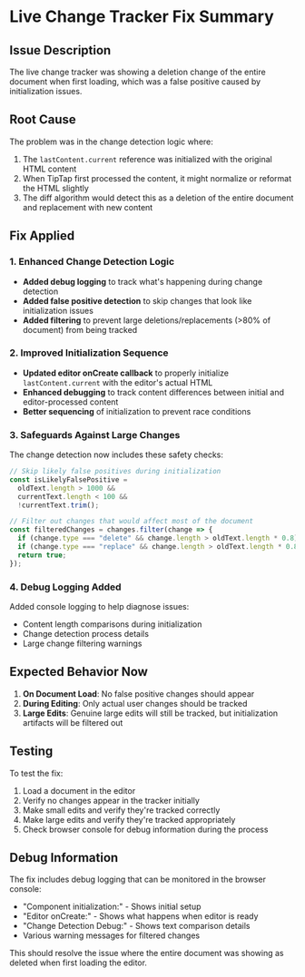 # Live Change Tracker Fix Summary

## Issue Description
The live change tracker was showing a deletion change of the entire document when first loading, which was a false positive caused by initialization issues.

## Root Cause
The problem was in the change detection logic where:
1. The `lastContent.current` reference was initialized with the original HTML content
2. When TipTap first processed the content, it might normalize or reformat the HTML slightly
3. The diff algorithm would detect this as a deletion of the entire document and replacement with new content

## Fix Applied

### 1. Enhanced Change Detection Logic
- **Added debug logging** to track what's happening during change detection
- **Added false positive detection** to skip changes that look like initialization issues
- **Added filtering** to prevent large deletions/replacements (>80% of document) from being tracked

### 2. Improved Initialization Sequence
- **Updated editor onCreate callback** to properly initialize `lastContent.current` with the editor's actual HTML
- **Enhanced debugging** to track content differences between initial and editor-processed content
- **Better sequencing** of initialization to prevent race conditions

### 3. Safeguards Against Large Changes
The change detection now includes these safety checks:

```typescript
// Skip likely false positives during initialization
const isLikelyFalsePositive = 
  oldText.length > 1000 && 
  currentText.length < 100 && 
  !currentText.trim();

// Filter out changes that would affect most of the document
const filteredChanges = changes.filter(change => {
  if (change.type === "delete" && change.length > oldText.length * 0.8) return false;
  if (change.type === "replace" && change.length > oldText.length * 0.8) return false;
  return true;
});
```

### 4. Debug Logging Added
Added console logging to help diagnose issues:
- Content length comparisons during initialization
- Change detection process details  
- Large change filtering warnings

## Expected Behavior Now

1. **On Document Load**: No false positive changes should appear
2. **During Editing**: Only actual user changes should be tracked
3. **Large Edits**: Genuine large edits will still be tracked, but initialization artifacts will be filtered out

## Testing
To test the fix:
1. Load a document in the editor
2. Verify no changes appear in the tracker initially
3. Make small edits and verify they're tracked correctly
4. Make large edits and verify they're tracked appropriately
5. Check browser console for debug information during the process

## Debug Information
The fix includes debug logging that can be monitored in the browser console:
- "Component initialization:" - Shows initial setup
- "Editor onCreate:" - Shows what happens when editor is ready
- "Change Detection Debug:" - Shows text comparison details
- Various warning messages for filtered changes

This should resolve the issue where the entire document was showing as deleted when first loading the editor.
